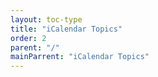 ```yaml
---
layout: toc-type
title: "iCalendar Topics"
order: 2
parent: "/"
mainParrent: "iCalendar Topics"
---
```


